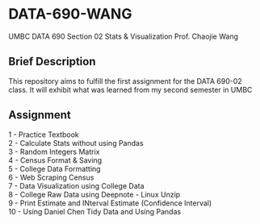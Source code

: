 # DATA-690-WANG
UMBC DATA 690 Section 02 Stats &amp; Visualization Prof. Chaojie Wang

## Brief Description
This repository aims to fulfill the first assignment for the DATA 690-02 class. It will exhibit what was learned from my second semester in UMBC

## Assignment
1 - Practice Textbook <br>
2 - Calculate Stats without using Pandas <br>
3 - Random Integers Matrix <br>
4 - Census Format & Saving <br>
5 - College Data Formatting <br>
6 - Web Scraping Census <br>
7 - Data Visualization using College Data <br>
8 - College Raw Data using Deepnote - Linux Unzip <br>
9 - Print Estimate and INterval Estimate (Confidence Interval) <br>
10 - Using Daniel Chen Tidy Data and Using Pandas <br>
